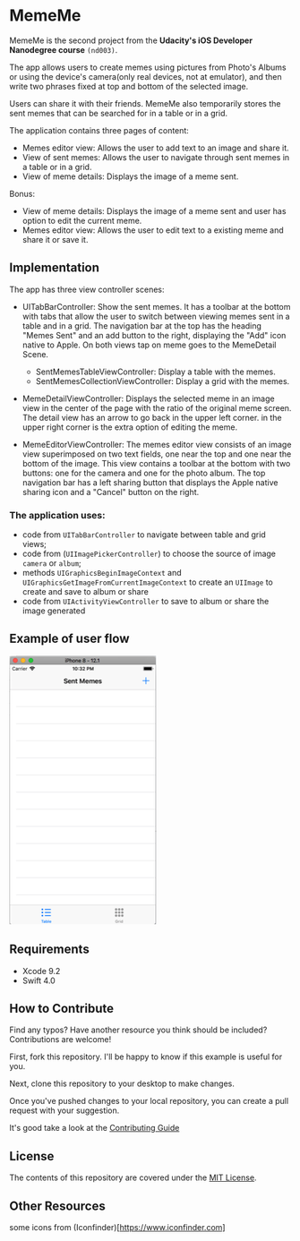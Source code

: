 # MemeMe

MemeMe is the second project from the **Udacity's iOS Developer Nanodegree course** `(nd003)`.

The app allows users to create memes using pictures from Photo's Albums or using the device's camera(only real devices, not at emulator), and then write two phrases fixed at top and bottom of the selected image.

Users can share it with their friends. MemeMe also temporarily stores the sent memes that can be searched for in a table or in a grid.  

The application contains three pages of content:

* Memes editor view: Allows the user to add text to an image and share it.
* View of sent memes: Allows the user to navigate through sent memes in a table or in a grid.
* View of meme details: Displays the image of a meme sent.

Bonus:

* View of meme details: Displays the image of a meme sent and user has option to edit the current meme.
* Memes editor view: Allows the user to edit text to a existing meme and share it or save it.

## Implementation

The app has three view controller scenes:

* UITabBarController: Show the sent memes. It has a toolbar at the bottom with tabs that allow the user to switch between viewing memes sent in a table and in a grid. The navigation bar at the top has the heading "Memes Sent" and an add button to the right, displaying the "Add" icon native to Apple. On both views tap on meme goes to the MemeDetail Scene.
  * SentMemesTableViewController: Display a table with the memes.
  * SentMemesCollectionViewController: Display a grid with the memes.

* MemeDetailViewController: Displays the selected meme in an image view in the center of the page with the ratio of the original meme screen. The detail view has an arrow to go back in the upper left corner. in the upper right corner is the extra option of editing the meme.

* MemeEditorViewController: The memes editor view consists of an image view superimposed on two text fields, one near the top and one near the bottom of the image. This view contains a toolbar at the bottom with two buttons: one for the camera and one for the photo album. The top navigation bar has a left sharing button that displays the Apple native sharing icon and a "Cancel" button on the right.

### The application uses:

* code from `UITabBarController` to navigate between table and grid views;
* code from (`UIImagePickerController`) to choose the source of image `camera` or `album`;
* methods `UIGraphicsBeginImageContext` and `UIGraphicsGetImageFromCurrentImageContext` to create an `UIImage` to create and save to album or share
* code from `UIActivityViewController` to save to album or share the image generated

## Example of user flow

![SentMemesTableViewController](repository-media/01-SentMemesTableViewController-Start.png)

## Requirements

* Xcode 9.2
* Swift 4.0

## How to Contribute

Find any typos? Have another resource you think should be included? Contributions are welcome!

First, fork this repository. I'll be happy to know if this example is useful for you.

Next, clone this repository to your desktop to make changes.

Once you've pushed changes to your local repository, you can create a pull request with your suggestion.

It's good take a look at the [Contributing Guide](CONTRIBUTING.MD)

## License

The contents of this repository are covered under the [MIT License](LICENSE.txt).

## Other Resources


some icons from (Iconfinder)[https://www.iconfinder.com]
